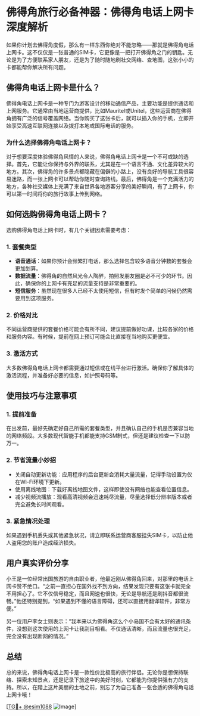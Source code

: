 # 佛得角旅行必备神器：佛得角电话上网卡深度解析

如果你计划去佛得角度假，那么有一样东西你绝对不能忽略——那就是佛得角电话上网卡。这不仅仅是一张普通的SIM卡，它更像是一把打开佛得角之门的钥匙。无论是为了方便联系家人朋友，还是为了随时随地刷社交网络、查地图，这张小小的卡都能帮你解决所有问题。

## 佛得角电话上网卡是什么？

佛得角电话上网卡是一种专门为游客设计的移动通信产品，主要功能是提供通话和上网服务。它通常由当地运营商提供，比如Mauritel或Unitel，这些运营商在佛得角拥有广泛的信号覆盖网络。当你购买了这张卡后，就可以插入你的手机，立即开始享受高速互联网连接以及拨打本地或国际电话的服务。

### 为什么选择佛得角电话上网卡？

对于想要深度体验佛得角风情的人来说，佛得角电话上网卡是一个不可或缺的选择。首先，它能让你保持与外界的联系，尤其是在一个语言不通、文化差异较大的地方。其次，佛得角的许多景点都隐藏在偏僻的小路上，没有良好的导航工具很容易迷路，而一张上网卡可以帮助你随时查询路线。最后，佛得角是一个充满活力的地方，各种社交媒体上充满了来自世界各地游客分享的美好瞬间，有了上网卡，你可以第一时间将你的旅行故事上传到网络。

## 如何选购佛得角电话上网卡？

选购佛得角电话上网卡时，有几个关键因素需要考虑：

### 1. **套餐类型**
   - **语音通话**：如果你预计会频繁打电话，那么选择包含较多语音分钟数的套餐会更加划算。
   - **数据流量**：佛得角的自然风光令人陶醉，拍照发朋友圈是必不可少的环节。因此，确保你的上网卡有充足的流量支持是非常重要的。
   - **短信服务**：虽然现在很多人已经不太使用短信，但有时发个简单的问候仍然需要用到这项服务。

### 2. **价格对比**
   不同运营商提供的套餐价格可能会有所不同，建议提前做好功课，比较各家的价格和服务内容。有时候，提前在网上预订可能会比直接在当地购买更便宜。

### 3. **激活方式**
   大多数佛得角电话上网卡都需要通过短信或在线平台进行激活。确保你了解具体的激活流程，并准备好必要的信息，如护照号码等。

## 使用技巧与注意事项

### 1. **提前准备**
   在出发前，最好先确定好自己所需的套餐类型，并且确认自己的手机是否兼容当地的网络频段。大多数现代智能手机都能支持GSM制式，但还是建议检查一下以防万一。

### 2. **节省流量小妙招**
   - 关闭自动更新功能：应用程序的后台更新会消耗大量流量，记得手动设置为仅在Wi-Fi环境下更新。
   - 使用离线地图：下载好离线地图文件，这样即使没有网络也能查看位置信息。
   - 减少视频流播放：观看高清视频会迅速耗尽流量，尽量选择低分辨率版本或者完全避免长时间观看。

### 3. **紧急情况处理**
   如果遇到手机丢失或其他紧急状况，请立即联系运营商客服挂失SIM卡，以防止他人盗用您的账户造成经济损失。

## 用户真实评价分享

小王是一位经常出国旅游的自由职业者，他最近刚从佛得角回来，对那里的电话上网卡赞不绝口。“之前一直担心在国外找不到方向，结果发现只要有这张卡就完全不用担心了。它不仅信号稳定，而且网速也很快，无论是导航还是刷抖音都很流畅。”他还特别提到，“如果遇到不懂的语言障碍，还可以直接用翻译软件，非常方便。”

另一位用户李女士则表示：“我本来以为佛得角这么个小岛国不会有太好的通讯条件，没想到这次使用的上网卡让我刮目相看。不仅通话清晰，而且流量也很充足，完全没有出现断网的情况。”

## 总结

总的来说，佛得角电话上网卡是一款性价比极高的旅行伴侣。无论你是想保持联络、探索未知景点，还是记录下旅途中的美好时刻，它都能为你提供强有力的支持。所以，在踏上这片美丽的土地之前，别忘了为自己准备一张合适的佛得角电话上网卡哦！

[[TG💪+ @esim1088](https://t.me/s/esim1088) ![Image](https://i.postimg.cc/4NQfJmqS/Snipaste-2025-05-13-00-14-12.png)]